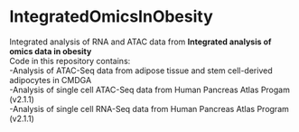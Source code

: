 # IntegratedOmicsInObesity
Integrated analysis of RNA and ATAC data from **Integrated analysis of omics data in obesity**<br>
Code in this repository contains:<br>
-Analysis of ATAC-Seq data from adipose tissue and stem cell-derived adipocytes in CMDGA<br>
-Analysis of single cell ATAC-Seq data from Human Pancreas Atlas Progam (v2.1.1)<br>
-Analysis of single cell RNA-Seq data from Human Pancreas Atlas Program (v2.1.1)<br>
